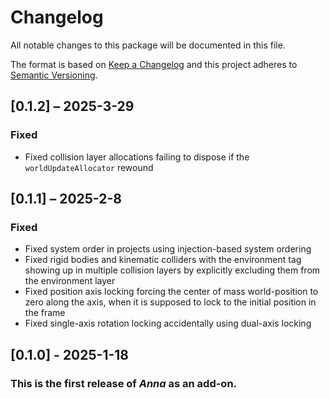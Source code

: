# Changelog

All notable changes to this package will be documented in this file.

The format is based on [Keep a Changelog](http://keepachangelog.com/en/1.0.0/)
and this project adheres to [Semantic
Versioning](http://semver.org/spec/v2.0.0.html).

## [0.1.2] – 2025-3-29

### Fixed

-   Fixed collision layer allocations failing to dispose if the
    `worldUpdateAllocator` rewound

## [0.1.1] – 2025-2-8

### Fixed

-   Fixed system order in projects using injection-based system ordering
-   Fixed rigid bodies and kinematic colliders with the environment tag showing
    up in multiple collision layers by explicitly excluding them from the
    environment layer
-   Fixed position axis locking forcing the center of mass world-position to
    zero along the axis, when it is supposed to lock to the initial position in
    the frame
-   Fixed single-axis rotation locking accidentally using dual-axis locking

## [0.1.0] - 2025-1-18

### This is the first release of *Anna* as an add-on.
